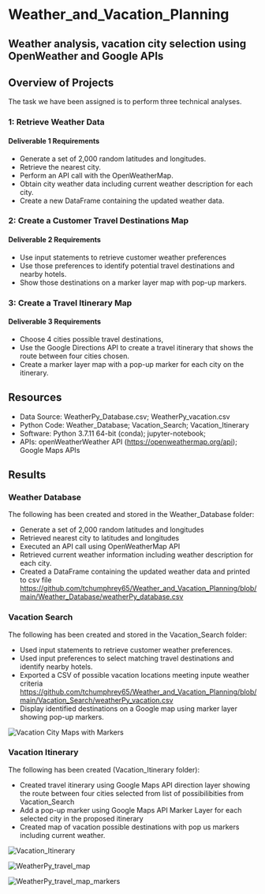 # Weather_and_Vacation_Planning
## Weather analysis, vacation city selection using OpenWeather and Google APIs

## Overview of Projects

The task we have been assigned is to perform three technical analyses.

### 1: Retrieve Weather Data
#### Deliverable 1 Requirements
  - Generate a set of 2,000 random latitudes and longitudes.
  - Retrieve the nearest city.
  - Perform an API call with the OpenWeatherMap.
  - Obtain city weather data including current weather description for each city.
  - Create a new DataFrame containing the updated weather data.

### 2: Create a Customer Travel Destinations Map
#### Deliverable 2 Requirements

  - Use input statements to retrieve customer weather preferences
  - Use those preferences to identify potential travel destinations and nearby hotels.
  - Show those destinations on a marker layer map with pop-up markers.

### 3: Create a Travel Itinerary Map
#### Deliverable 3 Requirements

  - Choose 4 cities possible travel destinations,
  - Use the Google Directions API to create a travel itinerary that shows the route between four cities chosen.
  - Create a marker layer map with a pop-up marker for each city on the itinerary.

## Resources
  - Data Source: WeatherPy_Database.csv; WeatherPy_vacation.csv
  - Python Code: Weather_Database; Vacation_Search; Vacation_Itinerary
  - Software: Python 3.7.11 64-bit (conda); jupyter-notebook; 
  - APIs: openWeatherWeather API (https://openweathermap.org/api); Google Maps APIs


## Results
### Weather Database
The following has been created and stored in the Weather_Database folder:

  - Generate a set of 2,000 random latitudes and longitudes
  - Retrieved nearest city to latitudes and longitudes
  - Executed an API call using OpenWeatherMap API
  - Retrieved current weather information including weather description for each city.
  - Created a DataFrame containing the updated weather data and printed to csv file
   https://github.com/tchumphrey65/Weather_and_Vacation_Planning/blob/main/Weather_Database/weatherPy_database.csv

### Vacation Search
The following has been created and stored in the Vacation_Search folder:

  - Used input statements to retrieve customer weather preferences.
  - Used input preferences to select matching travel destinations and identify nearby hotels.
  - Exported a CSV of possible vacation locations meeting inpute weather criteria
  https://github.com/tchumphrey65/Weather_and_Vacation_Planning/blob/main/Vacation_Search/weatherPy_vacation.csv
  - Display identified destinations on a Google map using marker layer showing pop-up markers.

![Vacation City Maps with Markers](https://user-images.githubusercontent.com/91839403/148290338-fc53dda8-a032-4617-a553-bb4594098e0f.png)


### Vacation Itinerary
The following has been created (Vacation_Itinerary folder):

  - Created travel itinerary using Google Maps API direction layer showing the route between four cities selected from list of possibilibities from Vacation_Search 
  - Add a pop-up marker using Google Maps API Marker Layer for each selected city in the proposed itinerary
  - Created map of vacation possible destinations with pop us markers including current weather.

![Vacation_Itinerary](https://user-images.githubusercontent.com/91839403/148291810-eb50d73e-bc02-4999-94db-e56e071324f9.png)

![WeatherPy_travel_map](https://user-images.githubusercontent.com/91839403/148291849-38421731-104b-41f1-8235-2d4803f2ddf5.png)

![WeatherPy_travel_map_markers](https://user-images.githubusercontent.com/91839403/148291910-91dbe571-5132-45ed-9609-ed700521633b.png)






